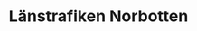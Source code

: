 ---
title: "Länstrafiken Norbotten"
link: "https://ltnbd.se/"
image: "/media/2021/12/norbotten-lanstrafik.webp"
---